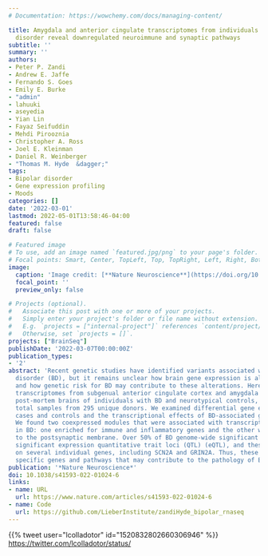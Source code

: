 ```yaml
---
# Documentation: https://wowchemy.com/docs/managing-content/

title: Amygdala and anterior cingulate transcriptomes from individuals with bipolar
  disorder reveal downregulated neuroimmune and synaptic pathways
subtitle: ''
summary: ''
authors:
- Peter P. Zandi
- Andrew E. Jaffe
- Fernando S. Goes
- Emily E. Burke
- "admin"
- lahuuki
- aseyedia
- Yian Lin
- Fayaz Seifuddin
- Mehdi Pirooznia
- Christopher A. Ross
- Joel E. Kleinman
- Daniel R. Weinberger
- "Thomas M. Hyde  &dagger;"
tags:
- Bipolar disorder
- Gene expression profiling
- Moods
categories: []
date: '2022-03-01'
lastmod: 2022-05-01T13:58:46-04:00
featured: false
draft: false

# Featured image
# To use, add an image named `featured.jpg/png` to your page's folder.
# Focal points: Smart, Center, TopLeft, Top, TopRight, Left, Right, BottomLeft, Bottom, BottomRight.
image:
  caption: 'Image credit: [**Nature Neuroscience**](https://doi.org/10.1038/s41593-022-01024-6)'
  focal_point: ''
  preview_only: false

# Projects (optional).
#   Associate this post with one or more of your projects.
#   Simply enter your project's folder or file name without extension.
#   E.g. `projects = ["internal-project"]` references `content/project/deep-learning/index.md`.
#   Otherwise, set `projects = []`.
projects: ["BrainSeq"]
publishDate: '2022-03-07T00:00:00Z'
publication_types:
- '2'
abstract: 'Recent genetic studies have identified variants associated with bipolar
  disorder (BD), but it remains unclear how brain gene expression is altered in BD
  and how genetic risk for BD may contribute to these alterations. Here, we obtained
  transcriptomes from subgenual anterior cingulate cortex and amygdala samples from
  post-mortem brains of individuals with BD and neurotypical controls, including 511
  total samples from 295 unique donors. We examined differential gene expression between
  cases and controls and the transcriptional effects of BD-associated genetic variants.
  We found two coexpressed modules that were associated with transcriptional changes
  in BD: one enriched for immune and inflammatory genes and the other with genes related
  to the postsynaptic membrane. Over 50% of BD genome-wide significant loci contained
  significant expression quantitative trait loci (QTL) (eQTL), and these data converged
  on several individual genes, including SCN2A and GRIN2A. Thus, these data implicate
  specific genes and pathways that may contribute to the pathology of BD.'
publication: '*Nature Neuroscience*'
doi: 10.1038/s41593-022-01024-6
links:
- name: URL
  url: https://www.nature.com/articles/s41593-022-01024-6
- name: Code
  url: https://github.com/LieberInstitute/zandiHyde_bipolar_rnaseq
---
```


{{% tweet user="lcolladotor" id="1520832802660306946" %}}
https://twitter.com/lcolladotor/status/
